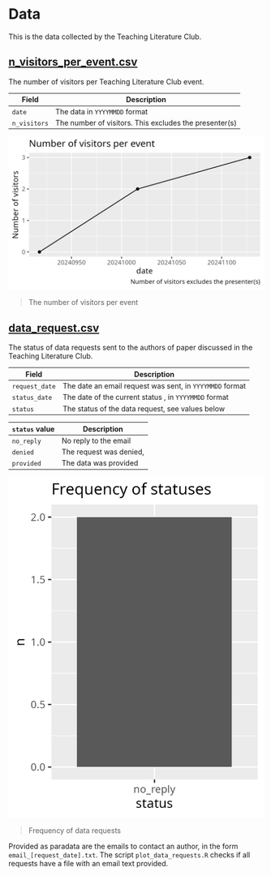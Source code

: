 # Data

This is the data collected by the Teaching Literature Club.

## [n_visitors_per_event.csv](data/n_visitors_per_event.csv)

The number of visitors per Teaching Literature Club event.

Field       |Description
------------|------------------------------------------------------
`date`      |The data in `YYYYMMDD` format
`n_visitors`|The number of visitors. This excludes the presenter(s)

![The number of visitors per event](data/n_visitors_per_event.png)

> The number of visitors per event

## [data_request.csv](data/data_request.csv)

The status of data requests sent to the authors of paper discussed
in the Teaching Literature Club.

Field         |Description
--------------|------------------------------------------------------
`request_date`|The date an email request was sent, in `YYYYMMDD` format
`status_date` |The date of the current status , in `YYYYMMDD` format
`status`      |The status of the data request, see values below

`status` value      |Description
--------------------|------------------------------------------------------
`no_reply`          |No reply to the email
`denied`            |The request was denied,
`provided`          |The data was provided

![Frequency of data requests](data/data_request_status_frequency.png)

> Frequency of data requests

Provided as paradata are the emails to contact an author,
in the form `email_[request_date].txt`. The script `plot_data_requests.R`
checks if all requests have a file with an email text provided.
